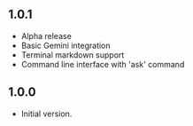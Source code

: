 ## 1.0.1

- Alpha release
- Basic Gemini integration
- Terminal markdown support
- Command line interface with 'ask' command

## 1.0.0

- Initial version.
